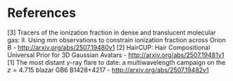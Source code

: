 # References
[3] Tracers of the ionization fraction in dense and translucent molecular gas: II. Using mm observations to constrain ionization fraction across Orion B - http://arxiv.org/abs/2507.19480v1
[2] HairCUP: Hair Compositional Universal Prior for 3D Gaussian Avatars - http://arxiv.org/abs/2507.19481v1
[1] The most distant $γ$-ray flare to date: a multiwavelength campaign on the $z = 4.715$ blazar GB6 B1428+4217 - http://arxiv.org/abs/2507.19482v1